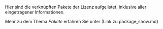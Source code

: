 Hier sind die verknüpften Pakete der Lizenz aufgelistet, inklusive aller eingetragener Informationen. 

Mehr zu dem Thema *Pakete* erfahren Sie unter (Link zu package_show.md) 

